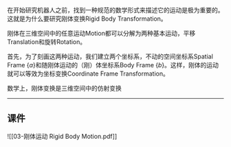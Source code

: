 在开始研究机器人之前，找到一种规范的数学形式来描述它的运动是极为重要的。这就是为什么要研究刚体变换Rigid Body Transformation。

刚体在三维空间中的任意运动Motion都可以分解为两种基本运动，平移Translation和旋转Rotation。

首先，为了刻画这两种运动，我们建立两个坐标系，不动的空间坐标系Spatial Frame $\{a\}$和随刚体运动的（刚）体坐标系Body Frame $\{b\}$。这样，刚体的运动就可以等效为坐标变换Coordinate Frame Transformation。

数学上，刚体变换是三维空间中的仿射变换

---
## 课件

![[03-刚体运动 Rigid Body Motion.pdf]]